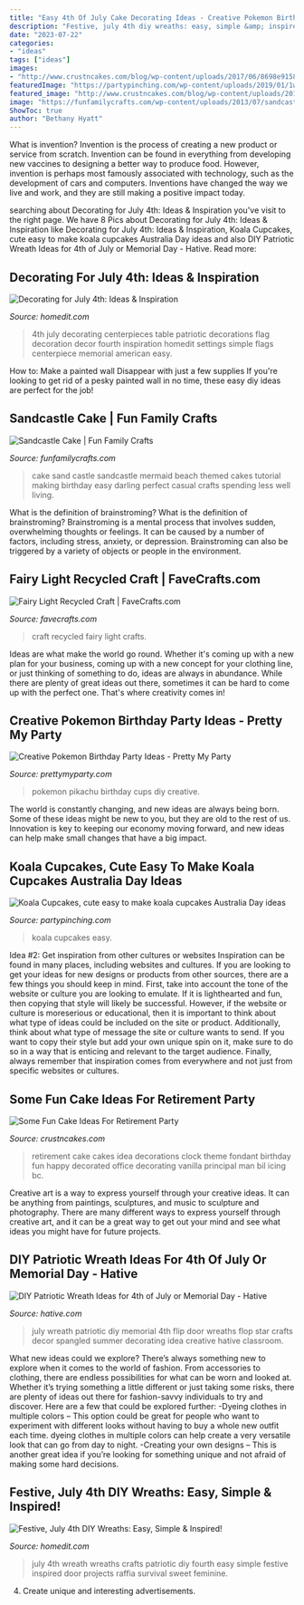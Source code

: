 ```yaml
---
title: "Easy 4th Of July Cake Decorating Ideas - Creative Pokemon Birthday Party Ideas"
description: "Festive, july 4th diy wreaths: easy, simple &amp; inspired!"
date: "2023-07-22"
categories:
- "ideas"
tags: ["ideas"]
images:
- "http://www.crustncakes.com/blog/wp-content/uploads/2017/06/8698e9158dca539f64396131d3a19e0c.jpg"
featuredImage: "https://partypinching.com/wp-content/uploads/2019/01/1w-2.jpg"
featured_image: "http://www.crustncakes.com/blog/wp-content/uploads/2017/06/8698e9158dca539f64396131d3a19e0c.jpg"
image: "https://funfamilycrafts.com/wp-content/uploads/2013/07/sandcastle-cake.jpg"
ShowToc: true
author: "Bethany Hyatt"
---
```



What is invention?
Invention is the process of creating a new product or service from scratch. Invention can be found in everything from developing new vaccines to designing a better way to produce food. However, invention is perhaps most famously associated with technology, such as the development of cars and computers. Inventions have changed the way we live and work, and they are still making a positive impact today.

	

		
searching about Decorating for July 4th: Ideas &amp; Inspiration you've visit to the right page. We have 8 Pics about Decorating for July 4th: Ideas &amp; Inspiration like Decorating for July 4th: Ideas &amp; Inspiration, Koala Cupcakes, cute easy to make koala cupcakes Australia Day ideas and also DIY Patriotic Wreath Ideas for 4th of July or Memorial Day - Hative. Read more:
		
    
## Decorating For July 4th: Ideas &amp; Inspiration

<img loading=lazy src="http://cdn.homedit.com/wp-content/uploads/2013/06/15438-July-4th-Decor.jpg" onerror="this.onerror=null;this.src='https://tse4.mm.bing.net/th?id=OIP.Gt4FOYYYvrMTowM-hNFKpwHaLI&amp;pid=15.1';" alt="Decorating for July 4th: Ideas &amp; Inspiration">

_Source: homedit.com_

>4th july decorating centerpieces table patriotic decorations flag decoration decor fourth inspiration homedit settings simple flags centerpiece memorial american easy. 

	

How to: Make a painted wall Disappear with just a few supplies
If you're looking to get rid of a pesky painted wall in no time, these easy diy ideas are perfect for the job!

    
## Sandcastle Cake | Fun Family Crafts

<img loading=lazy src="https://funfamilycrafts.com/wp-content/uploads/2013/07/sandcastle-cake.jpg" onerror="this.onerror=null;this.src='https://tse1.mm.bing.net/th?id=OIP.Cf7dyBOpvKvT30x0nULFuAHaE8&amp;pid=15.1';" alt="Sandcastle Cake | Fun Family Crafts">

_Source: funfamilycrafts.com_

>cake sand castle sandcastle mermaid beach themed cakes tutorial making birthday easy darling perfect casual crafts spending less well living. 

	

What is the definition of brainstroming?
What is the definition of brainstroming? Brainstroming is a mental process that involves sudden, overwhelming thoughts or feelings. It can be caused by a number of factors, including stress, anxiety, or depression. Brainstroming can also be triggered by a variety of objects or people in the environment.

    
## Fairy Light Recycled Craft | FaveCrafts.com

<img loading=lazy src="https://d2droglu4qf8st.cloudfront.net/2016/05/280473/Fairy-Light-Recycled-Craft_ExtraLarge700_ID-1652579.jpg?v=1652579" onerror="this.onerror=null;this.src='https://tse4.mm.bing.net/th?id=OIP.LqBxazFTunf4gsNmVjA1DAHaLH&amp;pid=15.1';" alt="Fairy Light Recycled Craft | FaveCrafts.com">

_Source: favecrafts.com_

>craft recycled fairy light crafts. 

	

Ideas are what make the world go round. Whether it's coming up with a new plan for your business, coming up with a new concept for your clothing line, or just thinking of something to do, ideas are always in abundance. While there are plenty of great ideas out there, sometimes it can be hard to come up with the perfect one. That's where creativity comes in!

    
## Creative Pokemon Birthday Party Ideas - Pretty My Party

<img loading=lazy src="http://www.prettymyparty.com/wp-content/uploads/2016/07/pikachu-party-cups.png" onerror="this.onerror=null;this.src='https://tse1.mm.bing.net/th?id=OIP.4wlvW5-se9lF3oCMmueBGgHaLH&amp;pid=15.1';" alt="Creative Pokemon Birthday Party Ideas - Pretty My Party">

_Source: prettymyparty.com_

>pokemon pikachu birthday cups diy creative. 

	

The world is constantly changing, and new ideas are always being born. Some of these ideas might be new to you, but they are old to the rest of us. Innovation is key to keeping our economy moving forward, and new ideas can help make small changes that have a big impact.

    
## Koala Cupcakes, Cute Easy To Make Koala Cupcakes Australia Day Ideas

<img loading=lazy src="https://partypinching.com/wp-content/uploads/2019/01/1w-2.jpg" onerror="this.onerror=null;this.src='https://tse3.mm.bing.net/th?id=OIP.--yW2Ts0ckQuNf-HE71sjwHaHZ&amp;pid=15.1';" alt="Koala Cupcakes, cute easy to make koala cupcakes Australia Day ideas">

_Source: partypinching.com_

>koala cupcakes easy. 

	

Idea #2: Get inspiration from other cultures or websites
Inspiration can be found in many places, including websites and cultures. If you are looking to get your ideas for new designs or products from other sources, there are a few things you should keep in mind. First, take into account the tone of the website or culture you are looking to emulate. If it is lighthearted and fun, then copying that style will likely be successful. However, if the website or culture is moreserious or educational, then it is important to think about what type of ideas could be included on the site or product. Additionally, think about what type of message the site or culture wants to send. If you want to copy their style but add your own unique spin on it, make sure to do so in a way that is enticing and relevant to the target audience. Finally, always remember that inspiration comes from everywhere and not just from specific websites or cultures.

    
## Some Fun Cake Ideas For Retirement Party

<img loading=lazy src="http://www.crustncakes.com/blog/wp-content/uploads/2017/06/8698e9158dca539f64396131d3a19e0c.jpg" onerror="this.onerror=null;this.src='https://tse4.mm.bing.net/th?id=OIP.vf1i7LdnP72VC6lzYsOt2AHaLJ&amp;pid=15.1';" alt="Some Fun Cake Ideas For Retirement Party">

_Source: crustncakes.com_

>retirement cake cakes idea decorations clock theme fondant birthday fun happy decorated office decorating vanilla principal man bil icing bc. 

	

Creative art is a way to express yourself through your creative ideas. It can be anything from paintings, sculptures, and music to sculpture and photography. There are many different ways to express yourself through creative art, and it can be a great way to get out your mind and see what ideas you might have for future projects.

    
## DIY Patriotic Wreath Ideas For 4th Of July Or Memorial Day - Hative

<img loading=lazy src="https://hative.com/wp-content/uploads/2015/03/patriotic-wreaths/4-patriotic-wreath-decoration-idea.jpg" onerror="this.onerror=null;this.src='https://tse3.mm.bing.net/th?id=OIP.3CJkMbYEnjezSlzRTOiB5wHaKF&amp;pid=15.1';" alt="DIY Patriotic Wreath Ideas for 4th of July or Memorial Day - Hative">

_Source: hative.com_

>july wreath patriotic diy memorial 4th flip door wreaths flop star crafts decor spangled summer decorating idea creative hative classroom. 

	

What new ideas could we explore?
There’s always something new to explore when it comes to the world of fashion. From accessories to clothing, there are endless possibilities for what can be worn and looked at. Whether it’s trying something a little different or just taking some risks, there are plenty of ideas out there for fashion-savvy individuals to try and discover. Here are a few that could be explored further: 
-Dyeing clothes in multiple colors – This option could be great for people who want to experiment with different looks without having to buy a whole new outfit each time. dyeing clothes in multiple colors can help create a very versatile look that can go from day to night. 
-Creating your own designs – This is another great idea if you’re looking for something unique and not afraid of making some hard decisions.

    
## Festive, July 4th DIY Wreaths: Easy, Simple &amp; Inspired!

<img loading=lazy src="http://cdn.homedit.com/wp-content/uploads/2014/06/simple-4th-july-wreath.jpg" onerror="this.onerror=null;this.src='https://tse3.mm.bing.net/th?id=OIP.UW2WbulNwcOBPJu9uSA-1AHaLT&amp;pid=15.1';" alt="Festive, July 4th DIY Wreaths: Easy, Simple &amp; Inspired!">

_Source: homedit.com_

>july 4th wreath wreaths crafts patriotic diy fourth easy simple festive inspired door projects raffia survival sweet feminine. 

	

4. Create unique and interesting advertisements.

